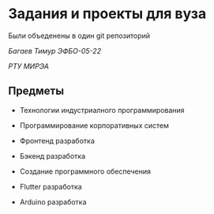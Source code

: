 # Задания и проекты для вуза

Были объеденены в один git репозиторий

_Багаев Тимур ЭФБО-05-22_

_РТУ МИРЭА_

## Предметы

- Технологии индустриалного программирования

- Программирование корпоративных систем

- Фронтенд разработка

- Бэкенд разработка

- Создание программного обеспечения

- Flutter разработка

- Arduino разработка
